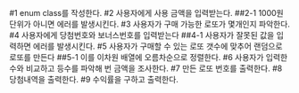 #1
enum class를 작성한다.
#2
사용자에게 사용 금액을 입력받는다.
##2-1
1000원 단위가 아니면 에러를 발생시킨다.
#3
사용자가 구매 가능한 로또가 몇개인지 파악한다.
#4
사용자에게 당첨번호와 보너스번호를 입력받는다
##4-1
사용자가 잘못된 값을 입력하면 에러를 발생시킨다.
#5
사용자가 구매할 수 있는 로또 갯수에 맞추어 랜덤으로 로또를 만든다
##5-1
이를 이차원 배열에 오름차순으로 정렬한다.
#6
사용자가 입력한 수와 비교하고 등수를 파악해 번 금액을 조사한다.
#7
만든 로또 번호를 출력한다.
#8
당첨내역을 출력한다.
#9
수익률을 구하고 출력한다.
